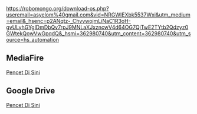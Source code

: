 https://robomongo.org/download-os.php?useremail=asyelom%40gmail.com&vid=NRGWIEXbk5537Wxi&utm_medium=email&_hsenc=p2ANqtz-_ChvvwojmLiNaC1R3oH-gvULyhGYglDmDbQv7rpJ9MNLaXJxzncwV4d64OG7QjTwE2TYtb2Qdzyz0GWtekQowVwGpqdQ&_hsmi=362980740&utm_content=362980740&utm_source=hs_automation


## MediaFire
[Pencet Di Sini](https://www.mediafire.com/folder/1if7ofcb1qhqc/robomongo)

## Google Drive
[Pencet Di Sini](https://drive.google.com/drive/folders/1qzHiKifTvZY-JY5OMySRyGfj8Wptzoby?usp=sharing)
